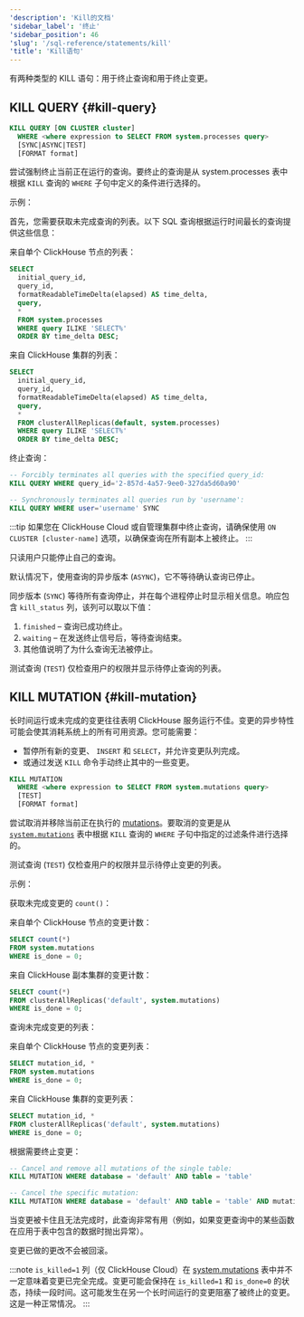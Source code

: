 ```yaml
---
'description': 'Kill的文档'
'sidebar_label': '终止'
'sidebar_position': 46
'slug': '/sql-reference/statements/kill'
'title': 'Kill语句'
---
```




有两种类型的 KILL 语句：用于终止查询和用于终止变更。

## KILL QUERY {#kill-query}

```sql
KILL QUERY [ON CLUSTER cluster]
  WHERE <where expression to SELECT FROM system.processes query>
  [SYNC|ASYNC|TEST]
  [FORMAT format]
```

尝试强制终止当前正在运行的查询。要终止的查询是从 system.processes 表中根据 `KILL` 查询的 `WHERE` 子句中定义的条件进行选择的。

示例：

首先，您需要获取未完成查询的列表。以下 SQL 查询根据运行时间最长的查询提供这些信息：

来自单个 ClickHouse 节点的列表：
```sql
SELECT
  initial_query_id,
  query_id,
  formatReadableTimeDelta(elapsed) AS time_delta,
  query,
  *
  FROM system.processes
  WHERE query ILIKE 'SELECT%'
  ORDER BY time_delta DESC;
```

来自 ClickHouse 集群的列表：
```sql
SELECT
  initial_query_id,
  query_id,
  formatReadableTimeDelta(elapsed) AS time_delta,
  query,
  *
  FROM clusterAllReplicas(default, system.processes)
  WHERE query ILIKE 'SELECT%'
  ORDER BY time_delta DESC;
```

终止查询：
```sql
-- Forcibly terminates all queries with the specified query_id:
KILL QUERY WHERE query_id='2-857d-4a57-9ee0-327da5d60a90'

-- Synchronously terminates all queries run by 'username':
KILL QUERY WHERE user='username' SYNC
```

:::tip 
如果您在 ClickHouse Cloud 或自管理集群中终止查询，请确保使用 ```ON CLUSTER [cluster-name]``` 选项，以确保查询在所有副本上被终止。
:::

只读用户只能停止自己的查询。

默认情况下，使用查询的异步版本 (`ASYNC`)，它不等待确认查询已停止。

同步版本 (`SYNC`) 等待所有查询停止，并在每个进程停止时显示相关信息。响应包含 `kill_status` 列，该列可以取以下值：

1.  `finished` – 查询已成功终止。
2.  `waiting` – 在发送终止信号后，等待查询结束。
3.  其他值说明了为什么查询无法被停止。

测试查询 (`TEST`) 仅检查用户的权限并显示待停止查询的列表。

## KILL MUTATION {#kill-mutation}

长时间运行或未完成的变更往往表明 ClickHouse 服务运行不佳。变更的异步特性可能会使其消耗系统上的所有可用资源。您可能需要：

- 暂停所有新的变更、 `INSERT` 和 `SELECT`，并允许变更队列完成。
- 或通过发送 `KILL` 命令手动终止其中的一些变更。

```sql
KILL MUTATION
  WHERE <where expression to SELECT FROM system.mutations query>
  [TEST]
  [FORMAT format]
```

尝试取消并移除当前正在执行的 [mutations](/sql-reference/statements/alter#mutations)。要取消的变更是从 [`system.mutations`](/operations/system-tables/mutations) 表中根据 `KILL` 查询的 `WHERE` 子句中指定的过滤条件进行选择的。

测试查询 (`TEST`) 仅检查用户的权限并显示待停止变更的列表。

示例：

获取未完成变更的 `count()`：

来自单个 ClickHouse 节点的变更计数：
```sql
SELECT count(*)
FROM system.mutations
WHERE is_done = 0;
```

来自 ClickHouse 副本集群的变更计数：
```sql
SELECT count(*)
FROM clusterAllReplicas('default', system.mutations)
WHERE is_done = 0;
```

查询未完成变更的列表：

来自单个 ClickHouse 节点的变更列表：
```sql
SELECT mutation_id, *
FROM system.mutations
WHERE is_done = 0;
```

来自 ClickHouse 集群的变更列表：
```sql
SELECT mutation_id, *
FROM clusterAllReplicas('default', system.mutations)
WHERE is_done = 0;
```

根据需要终止变更：
```sql
-- Cancel and remove all mutations of the single table:
KILL MUTATION WHERE database = 'default' AND table = 'table'

-- Cancel the specific mutation:
KILL MUTATION WHERE database = 'default' AND table = 'table' AND mutation_id = 'mutation_3.txt'
```

当变更被卡住且无法完成时，此查询非常有用（例如，如果变更查询中的某些函数在应用于表中包含的数据时抛出异常）。

变更已做的更改不会被回滚。

:::note 
`is_killed=1` 列（仅 ClickHouse Cloud）在 [system.mutations](/operations/system-tables/mutations) 表中并不一定意味着变更已完全完成。变更可能会保持在 `is_killed=1` 和 `is_done=0` 的状态，持续一段时间。这可能发生在另一个长时间运行的变更阻塞了被终止的变更。这是一种正常情况。
:::
